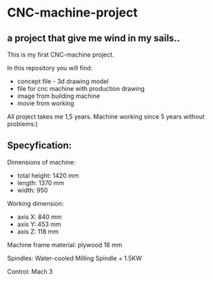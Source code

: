 # CNC-machine-project
## a project that give me wind in my sails..

This is my first CNC-machine project.

In this repository you will find:
- concept file - 3d drawing model
- file for cnc machine with production drawing
- image from building machine
- movie from working

All project takes me 1,5 years. Machine working since 5 years without problems:)

## Specyfication:
Dimensions of machine:
- total height: 1420 mm
- length: 1370 mm
- width: 950

Working dimension:
- axis X: 840 mm
- axis Y: 453 mm
- axis Z: 118 mm

Machine frame material: plywood 18 mm

Spindles: Water-cooled Milling Spindle + 1.5KW

Control: Mach 3
